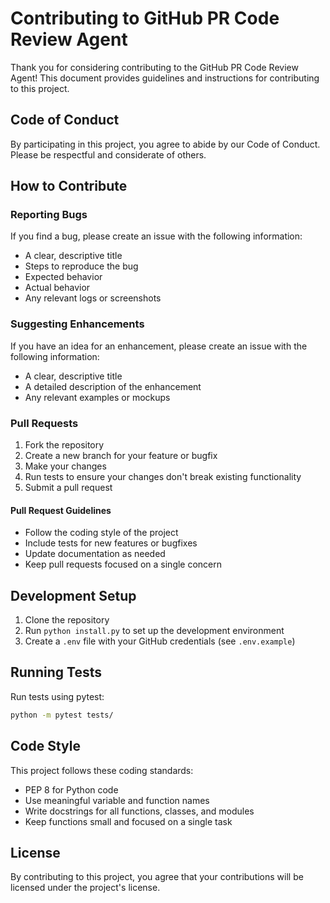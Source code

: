 # Contributing to GitHub PR Code Review Agent

Thank you for considering contributing to the GitHub PR Code Review Agent! This document provides guidelines and instructions for contributing to this project.

## Code of Conduct

By participating in this project, you agree to abide by our Code of Conduct. Please be respectful and considerate of others.

## How to Contribute

### Reporting Bugs

If you find a bug, please create an issue with the following information:

- A clear, descriptive title
- Steps to reproduce the bug
- Expected behavior
- Actual behavior
- Any relevant logs or screenshots

### Suggesting Enhancements

If you have an idea for an enhancement, please create an issue with the following information:

- A clear, descriptive title
- A detailed description of the enhancement
- Any relevant examples or mockups

### Pull Requests

1. Fork the repository
2. Create a new branch for your feature or bugfix
3. Make your changes
4. Run tests to ensure your changes don't break existing functionality
5. Submit a pull request

#### Pull Request Guidelines

- Follow the coding style of the project
- Include tests for new features or bugfixes
- Update documentation as needed
- Keep pull requests focused on a single concern

## Development Setup

1. Clone the repository
2. Run `python install.py` to set up the development environment
3. Create a `.env` file with your GitHub credentials (see `.env.example`)

## Running Tests

Run tests using pytest:

```bash
python -m pytest tests/
```

## Code Style

This project follows these coding standards:

- PEP 8 for Python code
- Use meaningful variable and function names
- Write docstrings for all functions, classes, and modules
- Keep functions small and focused on a single task

## License

By contributing to this project, you agree that your contributions will be licensed under the project's license.